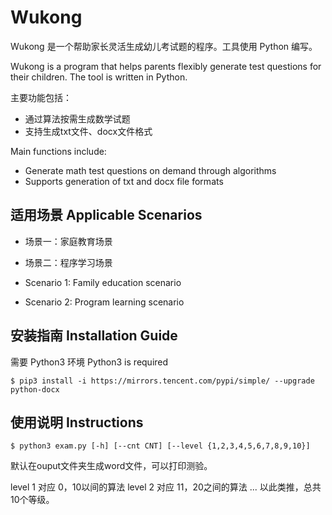 # Wukong

Wukong 是一个帮助家长灵活生成幼儿考试题的程序。工具使用 Python 编写。

Wukong is a program that helps parents flexibly generate test questions for their children. The tool is written in Python.

主要功能包括：
* 通过算法按需生成数学试题
* 支持生成txt文件、docx文件格式

Main functions include:
* Generate math test questions on demand through algorithms
* Supports generation of txt and docx file formats

## 适用场景 Applicable Scenarios

* 场景一：家庭教育场景
* 场景二：程序学习场景

* Scenario 1: Family education scenario
* Scenario 2: Program learning scenario

## 安装指南 Installation Guide

需要 Python3 环境
Python3 is required

```shell
$ pip3 install -i https://mirrors.tencent.com/pypi/simple/ --upgrade python-docx
```

## 使用说明 Instructions

```shell
$ python3 exam.py [-h] [--cnt CNT] [--level {1,2,3,4,5,6,7,8,9,10}]
```
默认在ouput文件夹生成word文件，可以打印测验。

level 1 对应 0，10以间的算法
level 2 对应 11，20之间的算法
...
以此类推，总共10个等级。
